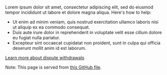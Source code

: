 Lorem ipsum dolor sit amet, consectetur adipiscing elit, sed do eiusmod tempor incididunt ut labore et dolore magna aliqua. Here's how to help:

- Ut enim ad minim veniam, quis nostrud exercitation ullamco laboris nisi ut aliquip ex ea commodo consequat.
- Duis aute irure dolor in reprehenderit in voluptate velit esse cillum dolore eu fugiat nulla pariatur.
- Excepteur sint occaecat cupidatat non proident, sunt in culpa qui officia deserunt mollit anim id est laborum.

[Learn more about dispute withdrawals](https://woocommerce.com/document/woopayments/fraud-and-disputes/managing-disputes/#withdrawals)

Note: This page is served from [this GitHub file](https://raw.githubusercontent.com/csmcneill/bookish-parakeet/main/withdrawing.md).
